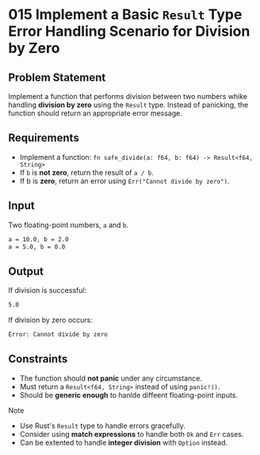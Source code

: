 # 015 Implement a Basic `Result` Type Error Handling Scenario for Division by Zero

## Problem Statement

Implement a function that performs division between two numbers whike handling **division by zero** using the `Result` type. Instead of panicking, the function should return an appropriate error message.

## Requirements

- Implement a function: `fn safe_divide(a: f64, b: f64) -> Result<f64, String>`
- If `b` is **not zero**, return the result of `a / b`.
- If b is **zero**, return an error using `Err("Cannot divide by zero")`.

## Input

Two floating-point numbers, `a` and `b`.

```bash
a = 10.0, b = 2.0
a = 5.0, b = 0.0
```

## Output

If division is successful:

```bash
5.0
```

If division by zero occurs:

```bash
Error: Cannot divide by zero
```

## Constraints

- The function should **not panic** under any circumstance.
- Must return a `Result<f64, String>` instead of using `panic!()`.
- Should be **generic enough** to hanlde diffeent floating-point inputs.

> [!NOTE]
>
> - Use Rust's `Result` type to handle errors gracefully.
> - Consider using **match expressions** to handle both `Ok` and `Err` cases.
> - Can be extented to handle **integer division** with `Option` instead.
